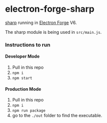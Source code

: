 # electron-forge-sharp

[sharp](https://github.com/lovell/sharp) running in [Electron Forge](https://github.com/electron-userland/electron-forge) V6.

The sharp module is being used in `src/main.js`.

### Instructions to run

#### Developer Mode

1. Pull in this repo
2. `npm i`
3. `npm start`

#### Production Mode

1. Pull in this repo
2. `npm i`
3. `npm run package`
4. go to the `./out` folder to find the executable.
